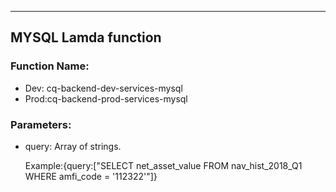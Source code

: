 
----------------------
MYSQL Lamda function
----------------------

### Function Name:

*  Dev: cq-backend-dev-services-mysql
*  Prod:cq-backend-prod-services-mysql

### Parameters:

*  query: Array of strings.  
        
   Example:{query:["SELECT net_asset_value FROM nav_hist_2018_Q1 WHERE amfi_code = '112322'"]}  
        

